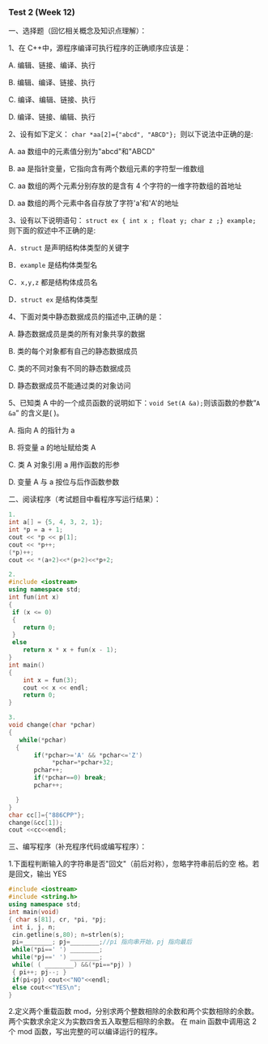 ### Test 2 (Week 12)

一、选择题（回忆相关概念及知识点理解）：

1、在 C++中，源程序编译可执行程序的正确顺序应该是： 

A. 编辑、链接、编译、执行 

B. 编辑、编译、链接、执行 

C. 编译、编辑、链接、执行

 D. 编译、链接、编辑、执行 



2、设有如下定义： ``char *aa[2]={"abcd", "ABCD"}; ``则以下说法中正确的是:  

A. aa 数组中的元素值分别为"abcd"和"ABCD"

B. aa 是指针变量，它指向含有两个数组元素的字符型一维数组

C. aa 数组的两个元素分别存放的是含有 4 个字符的一维字符数组的首地址 

D. aa 数组的两个元素中各自存放了字符'a'和'A'的地址 



3、设有以下说明语句： ``struct ex { int x ; float y; char z ;} example;`` 则下面的叙述中不正确的是: 

A．``struct`` 是声明结构体类型的关键字 

B．``example`` 是结构体类型名 

C．``x,y,z`` 都是结构体成员名 

D．``struct ex`` 是结构体类型 



4、下面对类中静态数据成员的描述中,正确的是： 

A. 静态数据成员是类的所有对象共享的数据 

B. 类的每个对象都有自己的静态数据成员 

C. 类的不同对象有不同的静态数据成员 

D. 静态数据成员不能通过类的对象访问 



5、已知类 A 中的一个成员函数的说明如下：``void Set(A &a);``则该函数的参数“``A &a``” 的含义是( )。 

A. 指向 A 的指针为 a 

B. 将变量 a 的地址赋给类 A 

C. 类 A 对象引用 a 用作函数的形参 

D. 变量 A 与 a 按位与后作函数参数 



二、阅读程序（考试题目中看程序写运行结果）：

```c++
1.
int a[] = {5, 4, 3, 2, 1};
int *p = a + 1;
cout << *p << p[1];
cout << *p++;
(*p)++;
cout << *(a+2)<<*(p+2)<<*p+2;
```





```c++
2.
#include <iostream>
using namespace std;
int fun(int x)
{
 if (x <= 0)
 {
 	return 0;
 }
 else
 	return x * x + fun(x - 1);
}
int main()
{
 	int x = fun(3);
 	cout << x << endl;
 	return 0;
}

```



```c++
3.
void change(char *pchar)
{ 
   while(*pchar)
  { 
       if(*pchar>='A' && *pchar<='Z')
     		*pchar=*pchar+32;
       pchar++;
       if(*pchar==0) break;
       pchar++;

  }
}
char cc[]={"886CPP"};
change(&cc[1]);
cout <<cc<<endl;
```



三、编写程序（补充程序代码或编写程序）：

1.下面程判断输入的字符串是否"回文"（前后对称），忽略字符串前后的空 格。若是回文，输出 YES 

```c++
#include <iostream>
#include <string.h>
using namespace std;
int main(void)
{ char s[81], cr, *pi, *pj;
 int i, j, n;
 cin.getline(s,80); n=strlen(s);
 pi=________; pj=________;//pi 指向串开始，pj 指向最后
 while(*pi==' ') ________;
 while(*pj==' ') ________;
 while( ( ________) &&(*pi==*pj) )
 { pi++; pj--; }
 if(pi<pj) cout<<"NO"<<endl;
 else cout<<"YES\n";
}

```

2.定义两个重载函数 mod，分别求两个整数相除的余数和两个实数相除的余数。两个实数求余定义为实数四舍五入取整后相除的余数。 在 main 函数中调用这 2 个 mod 函数，写出完整的可以编译运行的程序。 